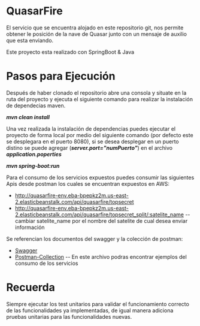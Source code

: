 # QuasarFire
El servicio que se encuentra alojado en este repositorio git, nos permite obtener le posición de la nave de Quasar junto con un mensaje de auxilio que esta enviando.

Este proyecto esta realizado con SpringBoot & Java

# Pasos para Ejecución

Después de haber clonado el repositorio abre una consola y situate en la ruta del proyecto y ejecuta el siguiente comando para realizar la instalación de dependecias maven.

***mvn clean install***

Una vez realizada la instalación de dependencias puedes ejecutar el proyecto de forma local por medio del siguiente comando (por defecto este se desplegara en el puerto 8080),
si se desea desplegar en un puerto distino se puede agregar (***server.port="numPuerto"***) en el archivo ***application.poperties***

***mvn spring-boot:run***

Para el consumo de los servicios expuestos puedes consumir las siguientes Apis desde postman los cuales se encuentran expuestos en AWS:
  - http://quasarfire-env.eba-bpepkz2m.us-east-2.elasticbeanstalk.com/api/quasarfire/topsecret
  - http://quasarfire-env.eba-bpepkz2m.us-east-2.elasticbeanstalk.com/api/quasarfire/topsecret_split/:satelite_name --cambiar satelite_name por el nombre del satelite de cual desea enviar información

Se referencian los documentos del swagger y la colección de postman:

  - [Swagger](swagger/Quasar%20Fire%20Operation_swagger.json)
  - [Postman-Collection](swagger/Quasar%20Fire%20Operation%20AWS_postman.json) -- En este archivo podras encontrar ejemplos del consumo de los servicios

# Recuerda
Siempre ejecutar los test unitarios para validar el funcionamiento correcto de las funcionalidades ya implementadas, de igual manera adiciona pruebas unitarias para las funcionalidades nuevas.
